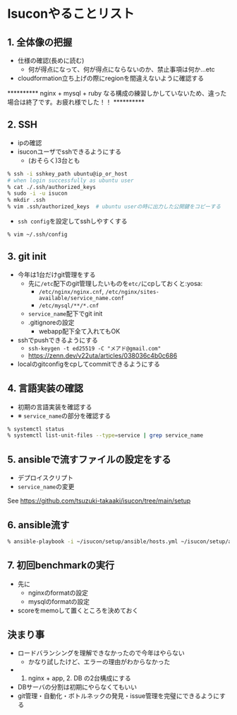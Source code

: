 # Isuconやることリスト

## 1. 全体像の把握
- 仕様の確認(長めに読む)
    - 何が得点になって、何が得点にならないのか、禁止事項は何か...etc
- cloudformation立ち上げの際にregionを間違えないように確認する

********** nginx + mysql + ruby なる構成の練習しかしていないため、違った場合は終了です。お疲れ様でした！！ **********

## 2. SSH
- ipの確認
- isuconユーザでsshできるようにする
    - (おそらく)3台とも
```sh
% ssh -i sshkey_path ubuntu@ip_or_host
# when login successfully as ubuntu user
% cat ./.ssh/authorized_keys
% sudo -i -u isucon
% mkdir .ssh
% vim .ssh/authorized_keys  # ubuntu userの時に出力した公開鍵をコピーする
```
- `ssh config`を設定してsshしやすくする
```sh
% vim ~/.ssh/config
```

## 3. git init
- 今年は1台だけgit管理をする
    - 先に`/etc`配下のgit管理したいものを`etc/`にcpしておくと:yosa:
        - `/etc/nginx/nginx.cnf`, `/etc/nginx/sites-available/service_name.conf`
        - `/etc/mysql/**/*.cnf`
    - `service_name`配下でgit init
    - .gitignoreの設定
        - webapp配下全て入れてもOK
- sshでpushできるようにする
    - `ssh-keygen -t ed25519 -C "メアド@gmail.com"`
    - https://zenn.dev/v22uta/articles/038036c4b0c686
- localのgitconfigをcpしてcommitできるようにする

## 4. 言語実装の確認
- 初期の言語実装を確認する
- ※ `service_name`の部分を確認する
```sh
% systemctl status
% systemctl list-unit-files --type=service | grep service_name
```

## 5. ansibleで流すファイルの設定をする
- デプロイスクリプト
- `service_name`の変更

See https://github.com/tsuzuki-takaaki/isucon/tree/main/setup

## 6. ansible流す
```sh
% ansible-playbook -i ~/isucon/setup/ansible/hosts.yml ~/isucon/setup/ansible/playbook.yml
```

## 7. 初回benchmarkの実行
- 先に
    - nginxのformatの設定
    - mysqlのformatの設定
- scoreをmemoして置くところを決めておく

## 決まり事
- ロードバランシングを理解できなかったので今年はやらない
    - かなり試したけど、エラーの理由がわからなかった
- 1. nginx + app, 2. DB の2台構成にする
- DBサーバの分割は初期にやらなくてもいい
- git管理・自動化・ボトルネックの発見・issue管理を完璧にできるようにする

